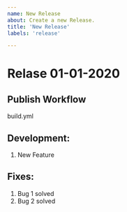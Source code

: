 ```yaml
---
name: New Release
about: Create a new Release.
title: 'New Release'
labels: 'release'

---
```


# Relase 01-01-2020

## Publish Workflow
build.yml
## Development:

1. New Feature


## Fixes:

1. Bug 1 solved
2. Bug 2 solved
